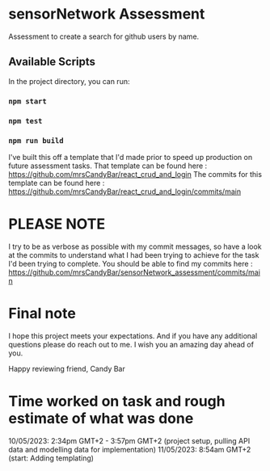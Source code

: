 # sensorNetwork Assessment

Assessment to create a search for github users by name.

## Available Scripts

In the project directory, you can run:

### `npm start`
### `npm test`
### `npm run build`


I've built this off a template that I'd made prior to speed up production on future assessment tasks.
That template can be found here : https://github.com/mrsCandyBar/react_crud_and_login
The commits for this template can be found here : https://github.com/mrsCandyBar/react_crud_and_login/commits/main

# PLEASE NOTE 
I try to be as verbose as possible with my commit messages, so have a look at the commits to understand what I had been trying to achieve for the task I'd been trying to complete. You should be able to find my commits here : https://github.com/mrsCandyBar/sensorNetwork_assessment/commits/main

# Final note
I hope this project meets your expectations. And if you have any additional questions please do reach out to me.
I wish you an amazing day ahead of you. 

Happy reviewing friend,
Candy Bar


# Time worked on task and rough estimate of what was done
10/05/2023: 2:34pm GMT+2 - 3:57pm GMT+2  (project setup, pulling API data and modelling data for implementation)
11/05/2023: 8:54am GMT+2  (start: Adding templating)